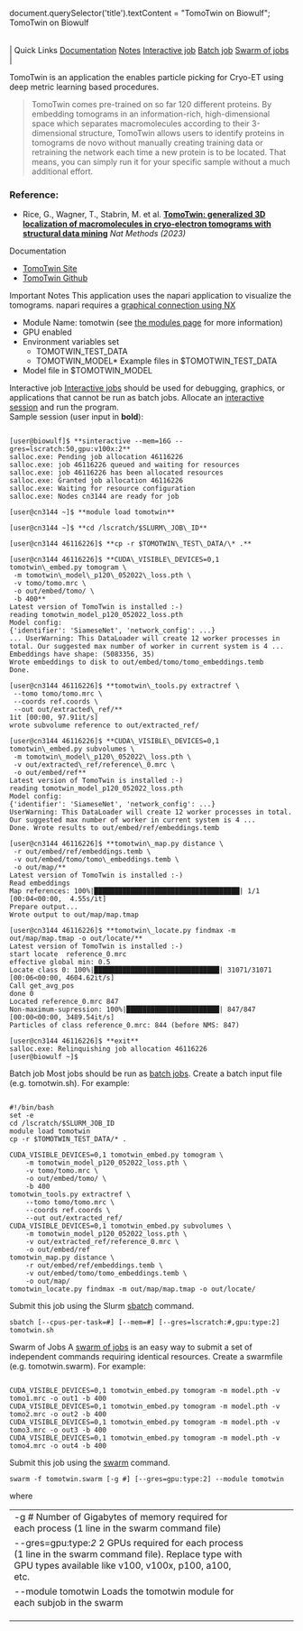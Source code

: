 

document.querySelector('title').textContent = "TomoTwin on Biowulf";
TomoTwin on Biowulf


|  |
| --- |
| 
Quick Links
[Documentation](#doc)
[Notes](#notes)
[Interactive job](#int) 
[Batch job](#sbatch) 
[Swarm of jobs](#swarm) 
 |



TomoTwin is an application the enables particle picking for Cryo-ET using deep metric learning based procedures.





> 
> TomoTwin comes pre-trained on so far 120 different proteins. By embedding tomograms in an information-rich, 
> high-dimensional space which separates macromolecules according to their 3-dimensional structure, TomoTwin allows
> users to identify proteins in tomograms de novo without manually creating training data or retraining the network
> each time a new protein is to be located. That means, you can simply run it for your specific sample without a
> much additional effort.
> 





### Reference:


* Rice, G., Wagner, T., Stabrin, M. et al.
 [**TomoTwin: generalized 3D localization of macromolecules in cryo-electron tomograms with structural data mining**](https://doi.org/10.1038/s41592-023-01878-z)
*Nat Methods (2023)*


Documentation
* [TomoTwin Site](https://tomotwin-cryoet.readthedocs.io/)
* [TomoTwin Github](https://github.com/MPI-Dortmund/tomotwin-cryoet)


Important Notes
This application uses the napari application to visualize the tomograms. napari requires a [graphical connection using NX](/docs/connect.html#nx)


* Module Name: tomotwin (see [the modules page](/apps/modules.html) for more information)
* GPU enabled
* Environment variables set 
	+ TOMOTWIN\_TEST\_DATA
	+ TOMOTWIN\_MODEL* Example files in $TOMOTWIN\_TEST\_DATA
* Model file in $TOMOTWIN\_MODEL



Interactive job
[Interactive jobs](/docs/userguide.html#int) should be used for debugging, graphics, or applications that cannot be run as batch jobs.
Allocate an [interactive session](/docs/userguide.html#int) and run the program.   
Sample session (user input in **bold**):



```

[user@biowulf]$ **sinteractive --mem=16G --gres=lscratch:50,gpu:v100x:2**
salloc.exe: Pending job allocation 46116226
salloc.exe: job 46116226 queued and waiting for resources
salloc.exe: job 46116226 has been allocated resources
salloc.exe: Granted job allocation 46116226
salloc.exe: Waiting for resource configuration
salloc.exe: Nodes cn3144 are ready for job

[user@cn3144 ~]$ **module load tomotwin**

[user@cn3144 ~]$ **cd /lscratch/$SLURM\_JOB\_ID**

[user@cn3144 46116226]$ **cp -r $TOMOTWIN\_TEST\_DATA/\* .**

[user@cn3144 46116226]$ **CUDA\_VISIBLE\_DEVICES=0,1 tomotwin\_embed.py tomogram \
 -m tomotwin\_model\_p120\_052022\_loss.pth \
 -v tomo/tomo.mrc \
 -o out/embed/tomo/ \
 -b 400**
Latest version of TomoTwin is installed :-)
reading tomotwin_model_p120_052022_loss.pth
Model config:
{'identifier': 'SiameseNet', 'network_config': ...}
... UserWarning: This DataLoader will create 12 worker processes in total. Our suggested max number of worker in current system is 4 ...
Embeddings have shape: (5083356, 35)
Wrote embeddings to disk to out/embed/tomo/tomo_embeddings.temb
Done.

[user@cn3144 46116226]$ **tomotwin\_tools.py extractref \
 --tomo tomo/tomo.mrc \
 --coords ref.coords \
 --out out/extracted\_ref/**
1it [00:00, 97.91it/s]
wrote subvolume reference to out/extracted_ref/

[user@cn3144 46116226]$ **CUDA\_VISIBLE\_DEVICES=0,1 tomotwin\_embed.py subvolumes \
 -m tomotwin\_model\_p120\_052022\_loss.pth \
 -v out/extracted\_ref/reference\_0.mrc \
 -o out/embed/ref**
Latest version of TomoTwin is installed :-)
reading tomotwin_model_p120_052022_loss.pth
Model config:
{'identifier': 'SiameseNet', 'network_config': ...}
UserWarning: This DataLoader will create 12 worker processes in total. Our suggested max number of worker in current system is 4 ...
Done. Wrote results to out/embed/ref/embeddings.temb

[user@cn3144 46116226]$ **tomotwin\_map.py distance \
 -r out/embed/ref/embeddings.temb \
 -v out/embed/tomo/tomo\_embeddings.temb \
 -o out/map/**
Latest version of TomoTwin is installed :-)
Read embeddings
Map references: 100%|████████████████████████████████████| 1/1 [00:04<00:00,  4.55s/it]
Prepare output...
Wrote output to out/map/map.tmap

[user@cn3144 46116226]$ **tomotwin\_locate.py findmax -m out/map/map.tmap -o out/locate/**
Latest version of TomoTwin is installed :-)
start locate  reference_0.mrc
effective global min: 0.5
Locate class 0: 100%|███████████████████████████████| 31071/31071 [00:06<00:00, 4604.62it/s]
Call get_avg_pos
done 0
Located reference_0.mrc 847
Non-maximum-supression: 100%|███████████████████████| 847/847 [00:00<00:00, 3489.54it/s]
Particles of class reference_0.mrc: 844 (before NMS: 847)

[user@cn3144 46116226]$ **exit**
salloc.exe: Relinquishing job allocation 46116226
[user@biowulf ~]$

```


Batch job
Most jobs should be run as [batch jobs](/docs/userguide.html#submit).
Create a batch input file (e.g. tomotwin.sh). For example:



```

#!/bin/bash
set -e
cd /lscratch/$SLURM_JOB_ID
module load tomotwin
cp -r $TOMOTWIN_TEST_DATA/* .

CUDA_VISIBLE_DEVICES=0,1 tomotwin_embed.py tomogram \
    -m tomotwin_model_p120_052022_loss.pth \
    -v tomo/tomo.mrc \
    -o out/embed/tomo/ \
    -b 400
tomotwin_tools.py extractref \
    --tomo tomo/tomo.mrc \
    --coords ref.coords \
    --out out/extracted_ref/
CUDA_VISIBLE_DEVICES=0,1 tomotwin_embed.py subvolumes \
    -m tomotwin_model_p120_052022_loss.pth \
    -v out/extracted_ref/reference_0.mrc \
    -o out/embed/ref
tomotwin_map.py distance \
    -r out/embed/ref/embeddings.temb \
    -v out/embed/tomo/tomo_embeddings.temb \
    -o out/map/
tomotwin_locate.py findmax -m out/map/map.tmap -o out/locate/

```

Submit this job using the Slurm [sbatch](/docs/userguide.html) command.



```
sbatch [--cpus-per-task=#] [--mem=#] [--gres=lscratch:#,gpu:type:2] tomotwin.sh
```

Swarm of Jobs 
A [swarm of jobs](/apps/swarm.html) is an easy way to submit a set of independent commands requiring identical resources.
Create a swarmfile (e.g. tomotwin.swarm). For example:



```

CUDA_VISIBLE_DEVICES=0,1 tomotwin_embed.py tomogram -m model.pth -v tomo1.mrc -o out1 -b 400
CUDA_VISIBLE_DEVICES=0,1 tomotwin_embed.py tomogram -m model.pth -v tomo2.mrc -o out2 -b 400
CUDA_VISIBLE_DEVICES=0,1 tomotwin_embed.py tomogram -m model.pth -v tomo3.mrc -o out3 -b 400
CUDA_VISIBLE_DEVICES=0,1 tomotwin_embed.py tomogram -m model.pth -v tomo4.mrc -o out4 -b 400

```

Submit this job using the [swarm](/apps/swarm.html) command.



```
swarm -f tomotwin.swarm [-g #] [--gres=gpu:type:2] --module tomotwin
```

where


|  |  |  |  |  |  |
| --- | --- | --- | --- | --- | --- |
| -g *#*  Number of Gigabytes of memory required for each process (1 line in the swarm command file)
 | --gres=gpu:type:*2* 2 GPUs required for each process (1 line in the swarm command file). Replace type with GPU types available like v100, v100x, p100, a100, etc.
 | --module tomotwin Loads the tomotwin module for each subjob in the swarm 
 | |
 | |
 | |








